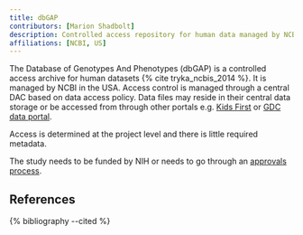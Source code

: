 ```yaml
---
title: dbGAP
contributors: [Marion Shadbolt]
description: Controlled access repository for human data managed by NCBI.
affiliations: [NCBI, US]
---
```


The Database of Genotypes And Phenotypes (dbGAP) is a controlled access archive for human datasets {% cite tryka_ncbis_2014 %}. It is managed by NCBI in the USA. Access control is managed through a central DAC based on data access policy. Data files may reside in their central data storage or be accessed from through other portals e.g. [Kids First](https://portal.kidsfirstdrc.org/login) or [GDC data portal](https://portal.gdc.cancer.gov/).

Access is determined at the project level and there is little required metadata.

The study needs to be funded by NIH or needs to go through an [approvals process](https://sharing.nih.gov/genomic-data-sharing-policy/submitting-genomic-data/how-to-submit-a-non-nih-funded-study-to-dbgap).

## References

{% bibliography --cited %}